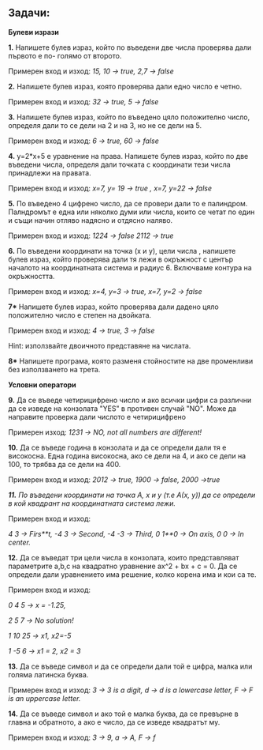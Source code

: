 ## **Задачи:**

 

**Булеви изрази**

**1.** Напишете булев израз, който по въведени две числа проверява дали първото е по- голямо от второто.

Примерен вход и изход: *15, 10 ->* *true,* *2,7 ->* *false*

**2.** Напишете булев израз, която проверява дали едно число е четно.

Примерен вход и изход: *32 ->* *true, 5 ->* *false*

**3.** Напишете булев израз, който по въведено цяло положително число, определя дали то се дели на 2 и на 3, но не се дели на 5.

Примерен вход и изход: *6 ->* *true, 60 -> false*

**4.** y=2*x+5 e уравнение на права. Напишете булев израз, който по две въведени числа, определя дали точката с координати тези числа принадлежи на правата.

Примерен вход и изход: *x=7,* *y= 19 -> true , x=7, y=22 -> false*

**5.** По въведено 4 цифрено число, да се провери дали то е палиндром. Палндромът е една или няколко думи или числа, които се четат по един и същи начин отляво надясно и отдясно наляво.

Примерен вход и изход: *1224 -> false 2112 ->* *true*

**6.** По въведени координати на точка (x и y), цели числа , напишете булев израз, който проверява дали тя лежи в окръжност с център началото на координатната система и радиус 6. Включваме контура на окръжността.

Примерен вход и изход: *x=4, y=3 -> true, x=7, y=2 ->* *false*

**7\*** Напишете булев израз, който проверява дали дадено цяло положително число е степен на двойката.

Примерен вход и изход: *4* *-> true, 3 -> false*

Hint: използвайте двоичното представяне на числата.

**8\*** Напишете програма, която разменя стойностите на две променливи без използването на трета.

**Условни оператори**

**9.** Да се въведе четирицифрено число и ако всички цифри са различни да се изведе на конзолата "YES" в противен случай "NO". Може да направите проверка дали числото е четирицифрено 

Примерен изход: *1231 -> NO, not all numbers are different!*

**10.** Да се въведе година в конзолата и да се определи дали тя е високосна. Една година високосна, ако се дели на 4, и ако се дели на 100, то трябва да се дели на 400.

Примерен вход и изход: *2012 ->* *true, 1900 -> false, 2000 ->true*

***11.*** *По въведени координати на точка А, x и у (т.е А(x, y)) да се определи в кой квадрант на координатната система лежи.*

Примерен вход и изход: 

 *4 3 -> Firs**t,* *-4 3 -> Second,*  *-4 -3 -> Third,*  *0* *1**0 -> On axis, 0 0 -> In center.*

**12.** Да се въведат три цели числа в конзолата, които представляват параметрите a,b,c на квадратно уравнение ax^2 + bx + c = 0. Да се определи дали уравнението има решение, колко корена има и кои са те.

Примерен вход и изход:

*0 4 5 -> x = -1.25,*

*2 5 7 ->* *No solution!*

*1 10 25 -> x1, x2=-5*

*1 -5 6 -> x1 = 2, x2 = 3*

**13.** Да се въведе символ и да се определи дали той е цифра, малка или голяма латинска буква. 

Примерен вход и изход: *3 -> 3 is a digit, d -> d is a lowercase letter, F -> F is an uppercase letter.*

**14.** Да се въведе символ и ако той е малка буква, да се превърне в главна и обратното, а ако е число, да се изведе квадратът му. 

Примерен вход и изход: *3 -> 9, а -> А,* *F ->* *f*

 

 